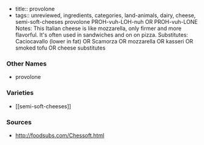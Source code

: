 - title:: provolone
- tags:: unreviewed, ingredients, categories, land-animals, dairy, cheese, semi-soft-cheeses
provolone PROH-vuh-LOH-nuh OR PROH-vuh-LONE Notes: This Italian cheese is like mozzarella, only firmer and more flavorful. It's often used in sandwiches and on on pizza. Substitutes: Caciocavallo (lower in fat) OR Scamorza OR mozzarella OR kasseri OR smoked tofu OR cheese substitutes

### Other Names

* provolone

### Varieties

* [[semi-soft-cheeses]]

### Sources
* http://foodsubs.com/Chessoft.html
